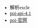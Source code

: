 <font face="Simsun" size=3>

- 解析excle
- [poi-api-4.1](https://poi.apache.org/apidocs/4.1/)
- [poi-官网](https://poi.apache.org/)

</font>